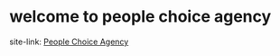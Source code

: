 # welcome to people choice agency

site-link: [People Choice Agency](https://people-choice-agency.vercel.app/)